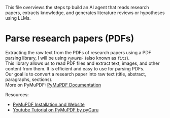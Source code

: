 This file overviews the steps tp build an AI agent that reads research papers, extracts knowledge, and generates literature reviews or hypotheses using LLMs.

# Parse research papers (PDFs)

Extracting the raw text from the PDFs of research papers using a PDF parsing library, I will be using `PyMuPDF` (also known as `fitz`).<br>
This library allows us to read PDF files and extract text, images, and other content from them. It is efficient and easy to use for parsing PDFs.<br>
Our goal is to convert a research paper into raw text (title, abstract, paragraphs, sections).<br>
More on PyMuPDF: [PyMuPDF Documentation](parseText.md)<br>

Resources:
- [PyMuPDF Installation and Website](https://pymupdf.readthedocs.io/en/latest/installation.html)
- [Youtube Tutorial on PyMuPDF by pyGuru](https://www.youtube.com/playlist?list=PLHlrXTRZkTLBQ7k06CFoP3-gayAmfp-GG)



